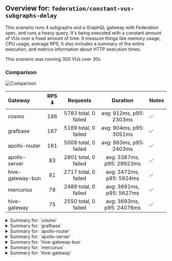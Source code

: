 ## Overview for: `federation/constant-vus-subgraphs-delay`


This scenario runs 4 subgraphs and a GraphQL gateway with Federation spec, and runs a heavy query. It's being executed with a constant amount of VUs over a fixed amount of time. It measure things like memory usage, CPU usage, average RPS. It also includes a summary of the entire execution, and metrics information about HTTP execution times.


This scenario was running 300 VUs over 30s


### Comparison


<img src="https://imagedelivery.net/KYe9TScr4TldYHA48pczVg/37adc421-3b91-48c3-221b-33e106bd7a00/public" alt="Comparison" />


| Gateway          | RPS ⬇️ |       Requests       |         Duration          | Notes |
| :--------------- | :----: | :------------------: | :-----------------------: | :---- |
| cosmo            |  186   | 5783 total, 0 failed |  avg: 912ms, p95: 2303ms  | ✅     |
| grafbase         |  167   | 5169 total, 0 failed |  avg: 904ms, p95: 3051ms  | ✅     |
| apollo-router    |  161   | 5009 total, 0 failed |  avg: 983ms, p95: 2403ms  | ✅     |
| apollo-server    |   83   | 2801 total, 0 failed | avg: 3387ms, p95: 29923ms | ✅     |
| hive-gateway-bun |   81   | 2717 total, 0 failed | avg: 3472ms, p95: 5924ms  | ✅     |
| mercurius        |   78   | 2489 total, 0 failed | avg: 3691ms, p95: 5627ms  | ✅     |
| hive-gateway     |   75   | 2550 total, 0 failed | avg: 3693ms, p95: 24076ms | ✅     |



<details>
  <summary>Summary for: `cosmo`</summary>

  **K6 Output**




```
     ✓ response code was 200
     ✓ no graphql errors
     ✓ valid response structure

     █ setup

     checks.........................: 100.00% ✓ 17289      ✗ 0    
     data_received..................: 508 MB  16 MB/s
     data_sent......................: 6.9 MB  222 kB/s
     http_req_blocked...............: avg=1.04ms   min=1.61µs  med=3.08µs   max=851.92ms p(90)=5.46µs  p(95)=579.92µs
     http_req_connecting............: avg=770.25µs min=0s      med=0s       max=851.86ms p(90)=0s      p(95)=278.06µs
     http_req_duration..............: avg=912.14ms min=3.23ms  med=749.38ms max=5.85s    p(90)=1.75s   p(95)=2.3s    
       { expected_response:true }...: avg=912.14ms min=3.23ms  med=749.38ms max=5.85s    p(90)=1.75s   p(95)=2.3s    
     http_req_failed................: 0.00%   ✓ 0          ✗ 5783 
     http_req_receiving.............: avg=250.13ms min=33.02µs med=81.1µs   max=5.18s    p(90)=1.02s   p(95)=1.57s   
     http_req_sending...............: avg=21.98ms  min=8.13µs  med=14.42µs  max=2.36s    p(90)=361.4µs p(95)=27.05ms 
     http_req_tls_handshaking.......: avg=0s       min=0s      med=0s       max=0s       p(90)=0s      p(95)=0s      
     http_req_waiting...............: avg=640.03ms min=3.15ms  med=622.58ms max=2.88s    p(90)=1.01s   p(95)=1.2s    
     http_reqs......................: 5783    186.979519/s
     iteration_duration.............: avg=1.58s    min=36.54ms med=1.33s    max=7.3s     p(90)=3.07s   p(95)=3.72s   
     iterations.....................: 5763    186.332867/s
     vus............................: 300     min=300      max=300
     vus_max........................: 300     min=300      max=300
```


**Performance Overview**


<img src="https://imagedelivery.net/KYe9TScr4TldYHA48pczVg/f5ba8952-2339-4e51-3c43-714f3f621200/public" alt="Performance Overview" />


**Subgraphs Overview**


<img src="https://imagedelivery.net/KYe9TScr4TldYHA48pczVg/80494fde-dc54-4343-3ff2-7bc97f676900/public" alt="Subgraphs Overview" />


**HTTP Overview**


<img src="https://imagedelivery.net/KYe9TScr4TldYHA48pczVg/84327b5c-0cd9-43e5-e2f7-df74ba2bcd00/public" alt="HTTP Overview" />


  </details>

<details>
  <summary>Summary for: `grafbase`</summary>

  **K6 Output**




```
     ✓ response code was 200
     ✓ no graphql errors
     ✓ valid response structure

     █ setup

     checks.........................: 100.00% ✓ 15447      ✗ 0    
     data_received..................: 454 MB  15 MB/s
     data_sent......................: 6.1 MB  199 kB/s
     http_req_blocked...............: avg=1.29ms   min=1.38µs  med=3.48µs   max=1.73s  p(90)=6.51µs   p(95)=487.4µs 
     http_req_connecting............: avg=1.2ms    min=0s      med=0s       max=1.73s  p(90)=0s       p(95)=364.78µs
     http_req_duration..............: avg=903.68ms min=3.16ms  med=472ms    max=7.25s  p(90)=2.44s    p(95)=3.05s   
       { expected_response:true }...: avg=903.68ms min=3.16ms  med=472ms    max=7.25s  p(90)=2.44s    p(95)=3.05s   
     http_req_failed................: 0.00%   ✓ 0          ✗ 5169 
     http_req_receiving.............: avg=488.07ms min=32.74µs med=105.2µs  max=6.72s  p(90)=1.96s    p(95)=2.5s    
     http_req_sending...............: avg=16.89ms  min=8.13µs  med=15.78µs  max=2.66s  p(90)=352.06µs p(95)=14.6ms  
     http_req_tls_handshaking.......: avg=0s       min=0s      med=0s       max=0s     p(90)=0s       p(95)=0s      
     http_req_waiting...............: avg=398.71ms min=3.05ms  med=309.99ms max=1.63s  p(90)=873.99ms p(95)=1.17s   
     http_reqs......................: 5169    167.923371/s
     iteration_duration.............: avg=1.76s    min=17.99ms med=1.19s    max=11.06s p(90)=4.12s    p(95)=5.03s   
     iterations.....................: 5149    167.273639/s
     vus............................: 300     min=300      max=300
     vus_max........................: 300     min=300      max=300
```


**Performance Overview**


<img src="https://imagedelivery.net/KYe9TScr4TldYHA48pczVg/2310f48f-a02e-41d1-86b0-a879585b1100/public" alt="Performance Overview" />


**Subgraphs Overview**


<img src="https://imagedelivery.net/KYe9TScr4TldYHA48pczVg/d31a77e7-ee66-4eda-de8f-63b1cb45a500/public" alt="Subgraphs Overview" />


**HTTP Overview**


<img src="https://imagedelivery.net/KYe9TScr4TldYHA48pczVg/8db54563-f78e-4715-e949-b8e39c18e100/public" alt="HTTP Overview" />


  </details>

<details>
  <summary>Summary for: `apollo-router`</summary>

  **K6 Output**




```
     ✓ response code was 200
     ✓ no graphql errors
     ✓ valid response structure

     █ setup

     checks.........................: 100.00% ✓ 14967      ✗ 0    
     data_received..................: 440 MB  14 MB/s
     data_sent......................: 5.9 MB  192 kB/s
     http_req_blocked...............: avg=2.1ms    min=1.39µs  med=3.35µs   max=1.93s p(90)=5.97µs  p(95)=9.73ms
     http_req_connecting............: avg=1.69ms   min=0s      med=0s       max=1.21s p(90)=0s      p(95)=7.92ms
     http_req_duration..............: avg=982.81ms min=6.5ms   med=835.01ms max=5.94s p(90)=1.91s   p(95)=2.4s  
       { expected_response:true }...: avg=982.81ms min=6.5ms   med=835.01ms max=5.94s p(90)=1.91s   p(95)=2.4s  
     http_req_failed................: 0.00%   ✓ 0          ✗ 5009 
     http_req_receiving.............: avg=280.97ms min=31.19µs med=86.19µs  max=4.99s p(90)=1.17s   p(95)=1.78s 
     http_req_sending...............: avg=14.13ms  min=8.2µs   med=14.81µs  max=1.97s p(90)=315.3µs p(95)=8.54ms
     http_req_tls_handshaking.......: avg=0s       min=0s      med=0s       max=0s    p(90)=0s      p(95)=0s    
     http_req_waiting...............: avg=687.71ms min=6.44ms  med=645.89ms max=2.25s p(90)=1.2s    p(95)=1.3s  
     http_reqs......................: 5009    161.420582/s
     iteration_duration.............: avg=1.81s    min=35.07ms med=1.56s    max=7.1s  p(90)=3.43s   p(95)=4.21s 
     iterations.....................: 4989    160.77606/s
     vus............................: 29      min=29       max=300
     vus_max........................: 300     min=300      max=300
```


**Performance Overview**


<img src="https://imagedelivery.net/KYe9TScr4TldYHA48pczVg/3c606ba7-4613-41cf-0cc4-c2ebc9ed0c00/public" alt="Performance Overview" />


**Subgraphs Overview**


<img src="https://imagedelivery.net/KYe9TScr4TldYHA48pczVg/60023e9b-b4c9-4930-e8b4-2fd1636ddf00/public" alt="Subgraphs Overview" />


**HTTP Overview**


<img src="https://imagedelivery.net/KYe9TScr4TldYHA48pczVg/4f1a7453-2304-4b45-136c-1f4741a18a00/public" alt="HTTP Overview" />


  </details>

<details>
  <summary>Summary for: `apollo-server`</summary>

  **K6 Output**




```
     ✓ response code was 200
     ✓ no graphql errors
     ✓ valid response structure

     █ setup

     checks.........................: 100.00% ✓ 8343      ✗ 0    
     data_received..................: 246 MB  7.3 MB/s
     data_sent......................: 3.3 MB  99 kB/s
     http_req_blocked...............: avg=246.39µs min=1.72µs   med=3.48µs   max=14.14ms p(90)=242.1µs  p(95)=1.86ms  
     http_req_connecting............: avg=222.22µs min=0s       med=0s       max=8.22ms  p(90)=143.37µs p(95)=1.75ms  
     http_req_duration..............: avg=3.38s    min=11.2ms   med=1.35s    max=33.22s  p(90)=2.63s    p(95)=29.92s  
       { expected_response:true }...: avg=3.38s    min=11.2ms   med=1.35s    max=33.22s  p(90)=2.63s    p(95)=29.92s  
     http_req_failed................: 0.00%   ✓ 0         ✗ 2801 
     http_req_receiving.............: avg=191.76µs min=46.12µs  med=108.39µs max=40.53ms p(90)=202.6µs  p(95)=318.76µs
     http_req_sending...............: avg=128.73µs min=9.13µs   med=17.32µs  max=16.43ms p(90)=159.85µs p(95)=1.01ms  
     http_req_tls_handshaking.......: avg=0s       min=0s       med=0s       max=0s      p(90)=0s       p(95)=0s      
     http_req_waiting...............: avg=3.38s    min=11.11ms  med=1.35s    max=33.22s  p(90)=2.63s    p(95)=29.92s  
     http_reqs......................: 2801    83.301225/s
     iteration_duration.............: avg=3.42s    min=195.35ms med=1.37s    max=33.23s  p(90)=2.65s    p(95)=30.71s  
     iterations.....................: 2781    82.706428/s
     vus............................: 58      min=58      max=300
     vus_max........................: 300     min=300     max=300
```


**Performance Overview**


<img src="https://imagedelivery.net/KYe9TScr4TldYHA48pczVg/5955981f-a570-4005-ec84-7d400c6e4f00/public" alt="Performance Overview" />


**Subgraphs Overview**


<img src="https://imagedelivery.net/KYe9TScr4TldYHA48pczVg/add10a4a-d8e6-492f-9811-f27026550000/public" alt="Subgraphs Overview" />


**HTTP Overview**


<img src="https://imagedelivery.net/KYe9TScr4TldYHA48pczVg/d4186b74-c7e4-497f-ca5b-b42147bed200/public" alt="HTTP Overview" />


  </details>

<details>
  <summary>Summary for: `hive-gateway-bun`</summary>

  **K6 Output**




```
     ✓ response code was 200
     ✓ no graphql errors
     ✓ valid response structure

     █ setup

     checks.........................: 100.00% ✓ 8091      ✗ 0    
     data_received..................: 239 MB  7.1 MB/s
     data_sent......................: 3.2 MB  96 kB/s
     http_req_blocked...............: avg=728.61µs min=1.8µs    med=3.45µs   max=22.04ms  p(90)=431.13µs p(95)=5.79ms  
     http_req_connecting............: avg=711.37µs min=0s       med=0s       max=22ms     p(90)=303.12µs p(95)=5.61ms  
     http_req_duration..............: avg=3.47s    min=17.26ms  med=3.17s    max=8.86s    p(90)=5.07s    p(95)=5.92s   
       { expected_response:true }...: avg=3.47s    min=17.26ms  med=3.17s    max=8.86s    p(90)=5.07s    p(95)=5.92s   
     http_req_failed................: 0.00%   ✓ 0         ✗ 2717 
     http_req_receiving.............: avg=57.6ms   min=39.44µs  med=181.96µs max=2.34s    p(90)=5.88ms   p(95)=391.78ms
     http_req_sending...............: avg=562.24µs min=8.57µs   med=18.48µs  max=127.12ms p(90)=306.68µs p(95)=1.54ms  
     http_req_tls_handshaking.......: avg=0s       min=0s       med=0s       max=0s       p(90)=0s       p(95)=0s      
     http_req_waiting...............: avg=3.41s    min=17.1ms   med=3.13s    max=8.86s    p(90)=5.05s    p(95)=5.92s   
     http_reqs......................: 2717    81.010262/s
     iteration_duration.............: avg=3.55s    min=125.52ms med=3.23s    max=8.93s    p(90)=5.14s    p(95)=5.97s   
     iterations.....................: 2697    80.413941/s
     vus............................: 71      min=71      max=300
     vus_max........................: 300     min=300     max=300
```


**Performance Overview**


<img src="https://imagedelivery.net/KYe9TScr4TldYHA48pczVg/fb0c75bb-6491-465f-5ecd-c2f229df7000/public" alt="Performance Overview" />


**Subgraphs Overview**


<img src="https://imagedelivery.net/KYe9TScr4TldYHA48pczVg/b3c91861-75f4-45c4-7abe-9db39af2a000/public" alt="Subgraphs Overview" />


**HTTP Overview**


<img src="https://imagedelivery.net/KYe9TScr4TldYHA48pczVg/a077b370-91ab-4c9c-d7e0-a62802605b00/public" alt="HTTP Overview" />


  </details>

<details>
  <summary>Summary for: `mercurius`</summary>

  **K6 Output**




```
     ✓ response code was 200
     ✓ no graphql errors
     ✓ valid response structure

     █ setup

     checks.........................: 100.00% ✓ 7407      ✗ 0    
     data_received..................: 219 MB  6.8 MB/s
     data_sent......................: 3.0 MB  93 kB/s
     http_req_blocked...............: avg=335.43µs min=1.62µs   med=3.44µs  max=16.63ms  p(90)=300.41µs p(95)=3.26ms  
     http_req_connecting............: avg=304.53µs min=0s       med=0s      max=16.16ms  p(90)=222.69µs p(95)=3.13ms  
     http_req_duration..............: avg=3.69s    min=10.4ms   med=3.71s   max=8.4s     p(90)=4.68s    p(95)=5.62s   
       { expected_response:true }...: avg=3.69s    min=10.4ms   med=3.71s   max=8.4s     p(90)=4.68s    p(95)=5.62s   
     http_req_failed................: 0.00%   ✓ 0         ✗ 2489 
     http_req_receiving.............: avg=3.17ms   min=38.37µs  med=96.94µs max=344.51ms p(90)=264.99µs p(95)=1ms     
     http_req_sending...............: avg=124.58µs min=8.52µs   med=18.99µs max=13.69ms  p(90)=107.78µs p(95)=720.07µs
     http_req_tls_handshaking.......: avg=0s       min=0s       med=0s      max=0s       p(90)=0s       p(95)=0s      
     http_req_waiting...............: avg=3.68s    min=10.24ms  med=3.71s   max=8.4s     p(90)=4.68s    p(95)=5.62s   
     http_reqs......................: 2489    78.009604/s
     iteration_duration.............: avg=3.74s    min=292.99ms med=3.72s   max=8.41s    p(90)=4.7s     p(95)=5.67s   
     iterations.....................: 2469    77.382769/s
     vus............................: 195     min=195     max=300
     vus_max........................: 300     min=300     max=300
```


**Performance Overview**


<img src="https://imagedelivery.net/KYe9TScr4TldYHA48pczVg/c65d1f79-f1ea-4648-f0b9-170de8be4300/public" alt="Performance Overview" />


**Subgraphs Overview**


<img src="https://imagedelivery.net/KYe9TScr4TldYHA48pczVg/56ba8dbb-a31b-4f1f-e9ea-1bf283f8b700/public" alt="Subgraphs Overview" />


**HTTP Overview**


<img src="https://imagedelivery.net/KYe9TScr4TldYHA48pczVg/e06056ad-0a20-46a6-f257-91f48485ff00/public" alt="HTTP Overview" />


  </details>

<details>
  <summary>Summary for: `hive-gateway`</summary>

  **K6 Output**




```
     ✓ response code was 200
     ✓ no graphql errors
     ✓ valid response structure

     █ setup

     checks.........................: 100.00% ✓ 7590      ✗ 0    
     data_received..................: 224 MB  6.7 MB/s
     data_sent......................: 3.0 MB  90 kB/s
     http_req_blocked...............: avg=2.97ms   min=1.44µs   med=3.77µs   max=77.17ms p(90)=3.07ms   p(95)=32.96ms
     http_req_connecting............: avg=2.86ms   min=0s       med=0s       max=56.23ms p(90)=2.82ms   p(95)=31.6ms 
     http_req_duration..............: avg=3.69s    min=14.63ms  med=1.88s    max=33.01s  p(90)=3.79s    p(95)=24.07s 
       { expected_response:true }...: avg=3.69s    min=14.63ms  med=1.88s    max=33.01s  p(90)=3.79s    p(95)=24.07s 
     http_req_failed................: 0.00%   ✓ 0         ✗ 2550 
     http_req_receiving.............: avg=353.86µs min=45.33µs  med=108.16µs max=32.07ms p(90)=451.93µs p(95)=1.26ms 
     http_req_sending...............: avg=689.86µs min=8.91µs   med=22.17µs  max=45.61ms p(90)=622µs    p(95)=4.45ms 
     http_req_tls_handshaking.......: avg=0s       min=0s       med=0s       max=0s      p(90)=0s       p(95)=0s     
     http_req_waiting...............: avg=3.69s    min=14.55ms  med=1.88s    max=33.01s  p(90)=3.79s    p(95)=24.06s 
     http_reqs......................: 2550    75.911615/s
     iteration_duration.............: avg=3.74s    min=158.06ms med=1.9s     max=33.02s  p(90)=3.81s    p(95)=24.71s 
     iterations.....................: 2530    75.31623/s
     vus............................: 55      min=55      max=300
     vus_max........................: 300     min=300     max=300
```


**Performance Overview**


<img src="https://imagedelivery.net/KYe9TScr4TldYHA48pczVg/72f81f61-6562-42e3-571b-0118a1dab200/public" alt="Performance Overview" />


**Subgraphs Overview**


<img src="https://imagedelivery.net/KYe9TScr4TldYHA48pczVg/8bcebda3-b9a5-45d1-d36b-8b67adbb6800/public" alt="Subgraphs Overview" />


**HTTP Overview**


<img src="https://imagedelivery.net/KYe9TScr4TldYHA48pczVg/60a1af3e-b023-4113-2c88-340972fdc200/public" alt="HTTP Overview" />


  </details>
